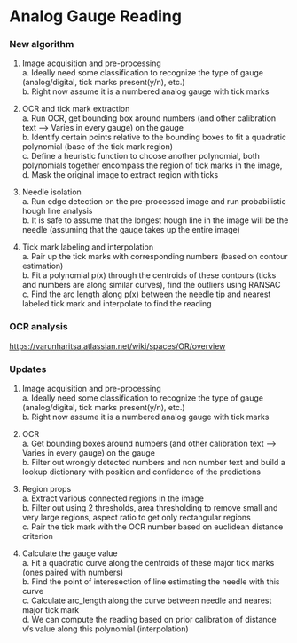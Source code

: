 # Analog Gauge Reading

### New algorithm

1) Image acquisition and pre-processing 
   <br /> a. Ideally need some classification to recognize the type of gauge (analog/digital, tick marks present(y/n), etc.)
   <br /> b. Right now assume it is a numbered analog gauge with tick marks 
   
2) OCR and tick mark extraction
   <br /> a. Run OCR, get bounding box around numbers (and other calibration text --> Varies in every gauge) on the gauge
   <br /> b. Identify certain points relative to the bounding boxes to fit a quadratic polynomial (base of the tick mark region)
   <br /> c. Define a heuristic function to choose another polynomial, both polynomials together encompass the region of tick marks in the image, 
   <br /> d. Mask the original image to extract region with ticks

3) Needle isolation
   <br /> a. Run edge detection on the pre-processed image and run probabilistic hough line analysis
   <br /> b. It is safe to assume that the longest hough line in the image will be the needle (assuming that the gauge takes up the entire image)
 
4) Tick mark labeling and interpolation
   <br /> a. Pair up the tick marks with corresponding numbers (based on contour estimation)
   <br /> b. Fit a polynomial p(x) through the centroids of these contours (ticks and numbers are along similar curves), find the outliers using RANSAC
   <br /> c. Find the arc length along p(x) between the needle tip and nearest labeled tick mark and interpolate to find the reading 
   
### OCR analysis
https://varunharitsa.atlassian.net/wiki/spaces/OR/overview

### Updates 

1) Image acquisition and pre-processing 
   <br /> a. Ideally need some classification to recognize the type of gauge (analog/digital, tick marks present(y/n), etc.)
   <br /> b. Right now assume it is a numbered analog gauge with tick marks
   
2) OCR
   <br /> a. Get bounding boxes around numbers (and other calibration text --> Varies in every gauge) on the gauge
   <br /> b. Filter out wrongly detected numbers and non number text and build a lookup dictionary with position and confidence of the predictions

3) Region props
   <br /> a. Extract various connected regions in the image
   <br /> b. Filter out using 2 thresholds, area thresholding to remove small and very large regions, aspect ratio to get only rectangular regions
   <br /> c. Pair the tick mark with the OCR number based on euclidean distance criterion

4) Calculate the gauge value
   <br /> a. Fit a quadratic curve along the centroids of these major tick marks (ones paired with numbers)
   <br /> b. Find the point of interesection of line estimating the needle with this curve
   <br /> c. Calculate arc_length along the curve between needle and nearest major tick mark
   <br /> d. We can compute the reading based on prior calibration of distance v/s value along this polynomial (interpolation)
